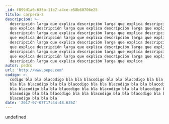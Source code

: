 ```yaml
---
_id: f899d1a0-633b-11e7-a4ce-e58b60706e25
titulo: carpera-2
descripcion: >-
  descripción larga que explica descripción larga que explica descripción larga
  que explica descripción larga que explica descripción larga que explica
  descripción larga que explica descripción larga que explica descripción larga
  que explica descripción larga que explica descripción larga que explica
  descripción larga que explica descripción larga que explica descripción larga
  que explica descripción larga que explica descripción larga que explica
  descripción larga que explica descripción larga que explica descripción larga
  que explica descripción larga que explica descripción larga que explica
  descripción larga que explica descripción larga que explica
autor: pedro
url: 'http://www.pepe.com'
codigo: >-
  codigo bla bla blacodigo bla bla blacodigo bla bla blacodigo bla bla blacodigo
  bla bla blacodigo bla bla blacodigo bla bla blacodigo bla bla blacodigo bla
  bla blacodigo bla bla blacodigo bla bla blacodigo bla bla blacodigo bla bla
  blacodigo bla bla blacodigo bla bla blacodigo bla bla blacodigo bla bla
  blacodigo bla bla bla
date: '2017-07-07T17:44:48.636Z'
---
```

undefined
